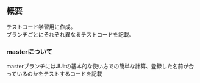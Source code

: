 <h2>概要</h2>
<p>テストコード学習用に作成。<br>ブランチごとにそれぞれ異なるテストコードを記載。</p>
<h3>masterについて</h3>
<p>masterブランチにはJUitの基本的な使い方での簡単な計算、登録した名前が合っているのかをテストするコードを記載</p>
